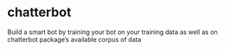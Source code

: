 # chatterbot
Build a smart bot  by training your bot on your training data as well as on chatterbot package’s available corpus of data
